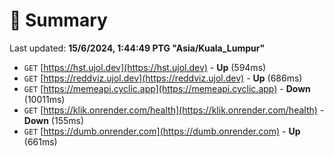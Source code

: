 # 📖 Summary
Last updated: **15/6/2024, 1:44:49 PTG "Asia/Kuala_Lumpur"**

- `GET` [https://hst.ujol.dev](https://hst.ujol.dev) - **Up** (594ms)
- `GET` [https://reddviz.ujol.dev](https://reddviz.ujol.dev) - **Up** (686ms)
- `GET` [https://memeapi.cyclic.app](https://memeapi.cyclic.app) - **Down** (10011ms)
- `GET` [https://klik.onrender.com/health](https://klik.onrender.com/health) - **Down** (155ms)
- `GET` [https://dumb.onrender.com](https://dumb.onrender.com) - **Up** (661ms)
